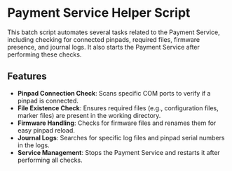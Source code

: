# Payment Service Helper Script

This batch script automates several tasks related to the Payment Service, including checking for connected pinpads, required files, firmware presence, and journal logs. It also starts the Payment Service after performing these checks.

## Features

- **Pinpad Connection Check**: Scans specific COM ports to verify if a pinpad is connected.
- **File Existence Check**: Ensures required files (e.g., configuration files, marker files) are present in the working directory.
- **Firmware Handling**: Checks for firmware files and renames them for easy pinpad reload.
- **Journal Logs**: Searches for specific log files and pinpad serial numbers in the logs.
- **Service Management**: Stops the Payment Service and restarts it after performing all checks.
